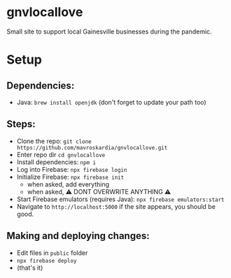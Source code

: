 # gnvlocallove
Small site to support local Gainesville businesses during the pandemic.

Setup
===
Dependencies:
---
* Java: `brew install openjdk` (don't forget to update your path too)

Steps:
---
* Clone the repo: `git clone https://github.com/mavroskardia/gnvlocallove.git`
* Enter repo dir `cd gnvlocallove`
* Install dependencies: `npm i`
* Log into Firebase: `npx firebase login`
* Initialize Firebase: `npx firebase init`
  * when asked, add everything
  * when asked, ⚠️ DONT OVERWRITE ANYTHING ⚠️
* Start Firebase emulators (requires Java): `npx firebase emulators:start`
* Navigate to `http://localhost:5000` if the site appears, you should be good.

Making and deploying changes:
---
* Edit files in `public` folder
* `npx firebase deploy`
* (that's it)

